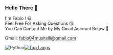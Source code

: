 ### Hello There 👋

I'm Fabio ! 😃 <br>
Feel Free For Asking Questions 😘 <br>
You Can Contact Me by My Gmail Account Below :facepunch: <br>

Gmail: fabio04musitelli@gmail.com

<div style="display: flex;">
  <img alt="Python" src="https://img.shields.io/badge/python%20-%2314354C.svg?&style=for-the-badge&logo=python&logoColor=white%22/%3E
</div>


<br>

![FabioMusi's github stats](https://github-readme-stats.vercel.app/api?username=FabioMusi04&show_icons=true&theme=gotham) <br>
[![Top Langs](https://github-readme-stats.vercel.app/api/top-langs/?username=FabioMusi04&theme=gotham&layout=compact)](https://github.com/FabioMusi04/FabioMusi04)

<br>

<br>
